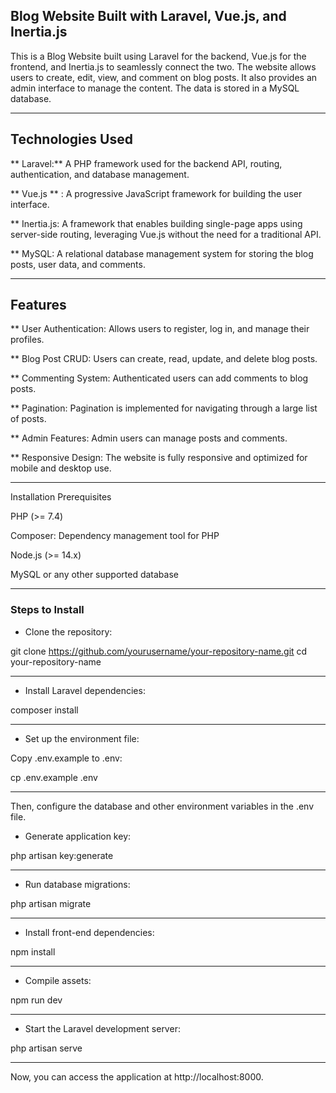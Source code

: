 ## Blog Website Built with Laravel, Vue.js, and Inertia.js

This is a Blog Website built using Laravel for the backend, Vue.js for the frontend, and Inertia.js to seamlessly connect the two. The website allows users to create, edit, view, and comment on blog posts. It also provides an admin interface to manage the content. The data is stored in a MySQL database.

---

## Technologies Used

** Laravel:**  A PHP framework used for the backend API, routing, authentication, and database management.

** Vue.js ** : A progressive JavaScript framework for building the user interface.

** Inertia.js: A framework that enables building single-page apps using server-side routing, leveraging Vue.js without the need for a traditional API.

** MySQL: A relational database management system for storing the blog posts, user data, and comments.

---

## Features

** User Authentication: Allows users to register, log in, and manage their profiles.

** Blog Post CRUD: Users can create, read, update, and delete blog posts.

** Commenting System: Authenticated users can add comments to blog posts.

** Pagination: Pagination is implemented for navigating through a large list of posts.

** Admin Features: Admin users can manage posts and comments.

** Responsive Design: The website is fully responsive and optimized for mobile and desktop use.

---

Installation
Prerequisites

PHP (>= 7.4)

Composer: Dependency management tool for PHP

Node.js (>= 14.x)

MySQL or any other supported database

---

### Steps to Install

* Clone the repository:

git clone https://github.com/yourusername/your-repository-name.git
cd your-repository-name

---

* Install Laravel dependencies:

composer install

---

* Set up the environment file:

Copy .env.example to .env:

cp .env.example .env

---

Then, configure the database and other environment variables in the .env file.

* Generate application key:

php artisan key:generate

---

* Run database migrations:

php artisan migrate

---

* Install front-end dependencies:

npm install

---

* Compile assets:

npm run dev

---

* Start the Laravel development server:

php artisan serve

---

Now, you can access the application at http://localhost:8000.
